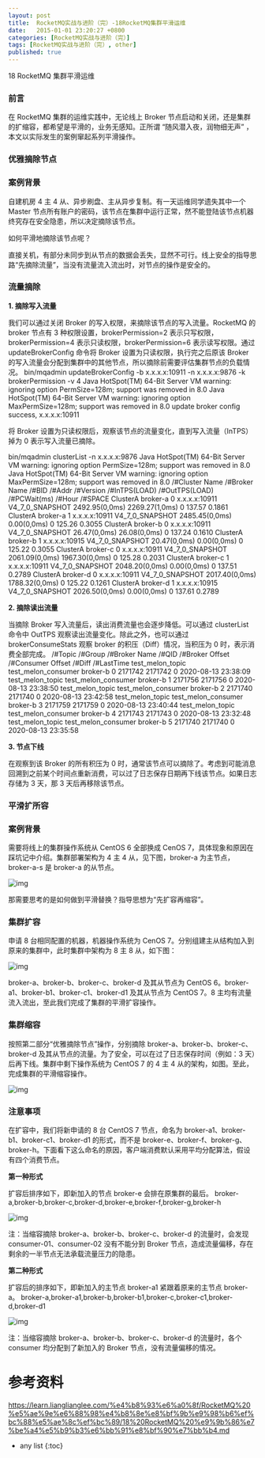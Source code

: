 ```yaml
---
layout: post
title:  RocketMQ实战与进阶（完）-18RocketMQ集群平滑运维
date:   2015-01-01 23:20:27 +0800
categories: [RocketMQ实战与进阶（完）]
tags: [RocketMQ实战与进阶（完）, other]
published: true
---
```




18 RocketMQ 集群平滑运维
### 前言

在 RocketMQ 集群的运维实践中，无论线上 Broker 节点启动和关闭，还是集群的扩缩容，都希望是平滑的，业务无感知。正所谓 “随风潜入夜，润物细无声” ，本文以实际发生的案例窜起系列平滑操作。

### 优雅摘除节点

### **案例背景**

自建机房 4 主 4 从、异步刷盘、主从异步复制。有一天运维同学遗失其中一个 Master 节点所有账户的密码，该节点在集群中运行正常，然不能登陆该节点机器终究存在安全隐患，所以决定摘除该节点。

如何平滑地摘除该节点呢？

直接关机，有部分未同步到从节点的数据会丢失，显然不可行。线上安全的指导思路“先摘除流量”，当没有流量流入流出时，对节点的操作是安全的。

### **流量摘除**

**1. 摘除写入流量**

我们可以通过关闭 Broker 的写入权限，来摘除该节点的写入流量。RocketMQ 的 broker 节点有 3 种权限设置，brokerPermission=2 表示只写权限，brokerPermission=4 表示只读权限，brokerPermission=6 表示读写权限。通过 updateBrokerConfig 命令将 Broker 设置为只读权限，执行完之后原该 Broker 的写入流量会分配到集群中的其他节点，所以摘除前需要评估集群节点的负载情况。
bin/mqadmin updateBrokerConfig -b x.x.x.x:10911 -n x.x.x.x:9876 -k brokerPermission -v 4 Java HotSpot(TM) 64-Bit Server VM warning: ignoring option PermSize=128m; support was removed in 8.0 Java HotSpot(TM) 64-Bit Server VM warning: ignoring option MaxPermSize=128m; support was removed in 8.0 update broker config success, x.x.x.x:10911

将 Broker 设置为只读权限后，观察该节点的流量变化，直到写入流量（InTPS）掉为 0 表示写入流量已摘除。

bin/mqadmin clusterList -n x.x.x.x:9876 Java HotSpot(TM) 64-Bit Server VM warning: ignoring option PermSize=128m; support was removed in 8.0 Java HotSpot(TM) 64-Bit Server VM warning: ignoring option MaxPermSize=128m; support was removed in 8.0 /#Cluster Name /#Broker Name /#BID /#Addr /#Version /#InTPS(LOAD) /#OutTPS(LOAD) /#PCWait(ms) /#Hour /#SPACE ClusterA broker-a 0 x.x.x.x:10911 V4_7_0_SNAPSHOT 2492.95(0,0ms) 2269.27(1,0ms) 0 137.57 0.1861 ClusterA broker-a 1 x.x.x.x:10911 V4_7_0_SNAPSHOT 2485.45(0,0ms) 0.00(0,0ms) 0 125.26 0.3055 ClusterA broker-b 0 x.x.x.x:10911 V4_7_0_SNAPSHOT 26.47(0,0ms) 26.08(0,0ms) 0 137.24 0.1610 ClusterA broker-b 1 x.x.x.x:10915 V4_7_0_SNAPSHOT 20.47(0,0ms) 0.00(0,0ms) 0 125.22 0.3055 ClusterA broker-c 0 x.x.x.x:10911 V4_7_0_SNAPSHOT 2061.09(0,0ms) 1967.30(0,0ms) 0 125.28 0.2031 ClusterA broker-c 1 x.x.x.x:10911 V4_7_0_SNAPSHOT 2048.20(0,0ms) 0.00(0,0ms) 0 137.51 0.2789 ClusterA broker-d 0 x.x.x.x:10911 V4_7_0_SNAPSHOT 2017.40(0,0ms) 1788.32(0,0ms) 0 125.22 0.1261 ClusterA broker-d 1 x.x.x.x:10915 V4_7_0_SNAPSHOT 2026.50(0,0ms) 0.00(0,0ms) 0 137.61 0.2789

**2. 摘除读出流量**

当摘除 Broker 写入流量后，读出消费流量也会逐步降低。可以通过 clusterList 命令中 OutTPS 观察读出流量变化。除此之外，也可以通过 brokerConsumeStats 观察 broker 的积压（Diff）情况，当积压为 0 时，表示消费全部完成。
/#Topic /#Group /#Broker Name /#QID /#Broker Offset /#Consumer Offset /#Diff /#LastTime test_melon_topic test_melon_consumer broker-b 0 2171742 2171742 0 2020-08-13 23:38:09 test_melon_topic test_melon_consumer broker-b 1 2171756 2171756 0 2020-08-13 23:38:50 test_melon_topic test_melon_consumer broker-b 2 2171740 2171740 0 2020-08-13 23:42:58 test_melon_topic test_melon_consumer broker-b 3 2171759 2171759 0 2020-08-13 23:40:44 test_melon_topic test_melon_consumer broker-b 4 2171743 2171743 0 2020-08-13 23:32:48 test_melon_topic test_melon_consumer broker-b 5 2171740 2171740 0 2020-08-13 23:35:58

**3. 节点下线**

在观察到该 Broker 的所有积压为 0 时，通常该节点可以摘除了。考虑到可能消息回溯到之前某个时间点重新消费，可以过了日志保存日期再下线该节点。如果日志存储为 3 天，那 3 天后再移除该节点。

### 平滑扩所容

### **案例背景**

需要将线上的集群操作系统从 CentOS 6 全部换成 CenOS 7，具体现象和原因在踩坑记中介绍。集群部署架构为 4 主 4 从，见下图，broker-a 为主节点，broker-a-s 是 broker-a 的从节点。

![img](https://learn.lianglianglee.com/%e4%b8%93%e6%a0%8f/RocketMQ%20%e5%ae%9e%e6%88%98%e4%b8%8e%e8%bf%9b%e9%98%b6%ef%bc%88%e5%ae%8c%ef%bc%89/assets/20200816100735860.png)

那需要思考的是如何做到平滑替换？指导思想为“先扩容再缩容”。

### **集群扩容**

申请 8 台相同配置的机器，机器操作系统为 CenOS 7。分别组建主从结构加入到原来的集群中，此时集群中架构为 8 主 8 从，如下图：

![img](https://learn.lianglianglee.com/%e4%b8%93%e6%a0%8f/RocketMQ%20%e5%ae%9e%e6%88%98%e4%b8%8e%e8%bf%9b%e9%98%b6%ef%bc%88%e5%ae%8c%ef%bc%89/assets/20200816102134944.png)

broker-a、broker-b、broker-c、broker-d 及其从节点为 CentOS 6。broker-a1、broker-b1、broker-c1、broker-d1 及其从节点为 CentOS 7。8 主均有流量流入流出，至此我们完成了集群的平滑扩容操作。

### **集群缩容**

按照第二部分“优雅摘除节点”操作，分别摘除 broker-a、broker-b、broker-c、broker-d 及其从节点的流量。为了安全，可以在过了日志保存时间（例如：3 天）后再下线。集群中剩下操作系统为 CentOS 7 的 4 主 4 从的架构，如图。至此，完成集群的平滑缩容操作。

![img](https://learn.lianglianglee.com/%e4%b8%93%e6%a0%8f/RocketMQ%20%e5%ae%9e%e6%88%98%e4%b8%8e%e8%bf%9b%e9%98%b6%ef%bc%88%e5%ae%8c%ef%bc%89/assets/20200816103630396.png)

### **注意事项**

在扩容中，我们将新申请的 8 台 CentOS 7 节点，命名为 broker-a1、broker-b1、broker-c1、broker-d1 的形式，而不是 broker-e、broker-f、broker-g、broker-h。下面看下这么命名的原因，客户端消费默认采用平均分配算法，假设有四个消费节点。

**第一种形式**

扩容后排序如下，即新加入的节点 broker-e 会排在原集群的最后。
broker-a,broker-b,broker-c,broker-d,broker-e,broker-f,broker-g,broker-h

![img](https://learn.lianglianglee.com/%e4%b8%93%e6%a0%8f/RocketMQ%20%e5%ae%9e%e6%88%98%e4%b8%8e%e8%bf%9b%e9%98%b6%ef%bc%88%e5%ae%8c%ef%bc%89/assets/20200816105925559.png)

注：当缩容摘除 broker-a、broker-b、broker-c、broker-d 的流量时，会发现 consumer-01、consumer-02 没有不能分到 Broker 节点，造成流量偏移，存在剩余的一半节点无法承载流量压力的隐患。

**第二种形式**

扩容后的排序如下，即新加入的主节点 broker-a1 紧跟着原来的主节点 broker-a。
broker-a,broker-a1,broker-b,broker-b1,broker-c,broker-c1,broker-d,broker-d1

![img](https://learn.lianglianglee.com/%e4%b8%93%e6%a0%8f/RocketMQ%20%e5%ae%9e%e6%88%98%e4%b8%8e%e8%bf%9b%e9%98%b6%ef%bc%88%e5%ae%8c%ef%bc%89/assets/2020081610570626.png)

注：当缩容摘除 broker-a、broker-b、broker-c、broker-d 的流量时，各个 consumer 均分配到了新加入的 Broker 节点，没有流量偏移的情况。




# 参考资料

https://learn.lianglianglee.com/%e4%b8%93%e6%a0%8f/RocketMQ%20%e5%ae%9e%e6%88%98%e4%b8%8e%e8%bf%9b%e9%98%b6%ef%bc%88%e5%ae%8c%ef%bc%89/18%20RocketMQ%20%e9%9b%86%e7%be%a4%e5%b9%b3%e6%bb%91%e8%bf%90%e7%bb%b4.md

* any list
{:toc}
